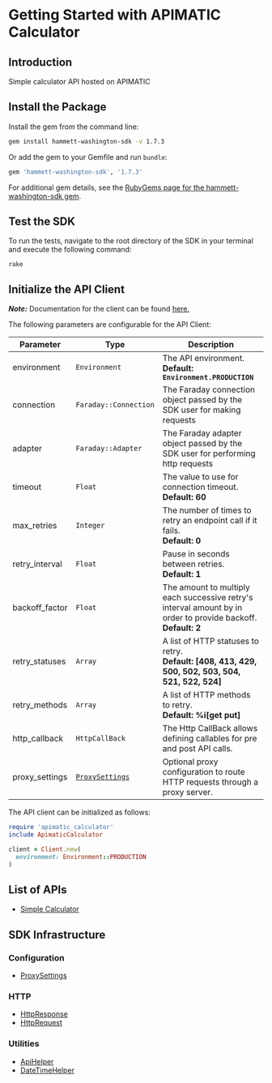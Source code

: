 
# Getting Started with APIMATIC Calculator

## Introduction

Simple calculator API hosted on APIMATIC

## Install the Package

Install the gem from the command line:

```bash
gem install hammett-washington-sdk -v 1.7.3
```

Or add the gem to your Gemfile and run `bundle`:

```ruby
gem 'hammett-washington-sdk', '1.7.3'
```

For additional gem details, see the [RubyGems page for the hammett-washington-sdk gem](https://rubygems.org/gems/hammett-washington-sdk/versions/1.7.3).

## Test the SDK

To run the tests, navigate to the root directory of the SDK in your terminal and execute the following command:

```
rake
```

## Initialize the API Client

**_Note:_** Documentation for the client can be found [here.](https://www.github.com/ZahraN444/hammett-washington-ruby-sdk/tree/1.7.3/doc/client.md)

The following parameters are configurable for the API Client:

| Parameter | Type | Description |
|  --- | --- | --- |
| environment | `Environment` | The API environment. <br> **Default: `Environment.PRODUCTION`** |
| connection | `Faraday::Connection` | The Faraday connection object passed by the SDK user for making requests |
| adapter | `Faraday::Adapter` | The Faraday adapter object passed by the SDK user for performing http requests |
| timeout | `Float` | The value to use for connection timeout. <br> **Default: 60** |
| max_retries | `Integer` | The number of times to retry an endpoint call if it fails. <br> **Default: 0** |
| retry_interval | `Float` | Pause in seconds between retries. <br> **Default: 1** |
| backoff_factor | `Float` | The amount to multiply each successive retry's interval amount by in order to provide backoff. <br> **Default: 2** |
| retry_statuses | `Array` | A list of HTTP statuses to retry. <br> **Default: [408, 413, 429, 500, 502, 503, 504, 521, 522, 524]** |
| retry_methods | `Array` | A list of HTTP methods to retry. <br> **Default: %i[get put]** |
| http_callback | `HttpCallBack` | The Http CallBack allows defining callables for pre and post API calls. |
| proxy_settings | [`ProxySettings`](https://www.github.com/ZahraN444/hammett-washington-ruby-sdk/tree/1.7.3/doc/proxy-settings.md) | Optional proxy configuration to route HTTP requests through a proxy server. |

The API client can be initialized as follows:

```ruby
require 'apimatic_calculator'
include ApimaticCalculator

client = Client.new(
  environment: Environment::PRODUCTION
)
```

## List of APIs

* [Simple Calculator](https://www.github.com/ZahraN444/hammett-washington-ruby-sdk/tree/1.7.3/doc/controllers/simple-calculator.md)

## SDK Infrastructure

### Configuration

* [ProxySettings](https://www.github.com/ZahraN444/hammett-washington-ruby-sdk/tree/1.7.3/doc/proxy-settings.md)

### HTTP

* [HttpResponse](https://www.github.com/ZahraN444/hammett-washington-ruby-sdk/tree/1.7.3/doc/http-response.md)
* [HttpRequest](https://www.github.com/ZahraN444/hammett-washington-ruby-sdk/tree/1.7.3/doc/http-request.md)

### Utilities

* [ApiHelper](https://www.github.com/ZahraN444/hammett-washington-ruby-sdk/tree/1.7.3/doc/api-helper.md)
* [DateTimeHelper](https://www.github.com/ZahraN444/hammett-washington-ruby-sdk/tree/1.7.3/doc/date-time-helper.md)

